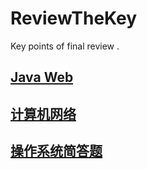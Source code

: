 # ReviewTheKey
Key points of final review . 


## [Java Web](https://github.com/CasterWx/ReviewTheKey/blob/master/JavaWeb/README.md)

## [计算机网络](https://github.com/CasterWx/ReviewTheKey/blob/master/ComputerNetwork/README.md)

## [操作系统简答题](https://github.com/CasterWx/ReviewTheKey/blob/master/OperatingSystem/Jdt/README.md)
